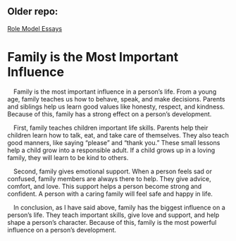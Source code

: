 
## Older repo:

[Role Model Essays](https://github.com/mr-Ucar/2023-2024/tree/main/Resources/2024%20-%202nd%20Term%20RESOURCES/2024%20Term%202024/Lectures/Writing-Reading/Role%20Model%20Essays)



# Family is the Most Important Influence  

&emsp;Family is the most important influence in a person’s life. From a young age, family teaches us how to behave, speak, and make decisions. Parents and siblings help us learn good values like honesty, respect, and kindness. Because of this, family has a strong effect on a person’s development.  

&emsp;First, family teaches children important life skills. Parents help their children learn how to talk, eat, and take care of themselves. They also teach good manners, like saying “please” and “thank you.” These small lessons help a child grow into a responsible adult. If a child grows up in a loving family, they will learn to be kind to others.  

&emsp;Second, family gives emotional support. When a person feels sad or confused, family members are always there to help. They give advice, comfort, and love. This support helps a person become strong and confident. A person with a caring family will feel safe and happy in life.  

&emsp;In conclusion, as I have said above, family has the biggest influence on a person’s life. They teach important skills, give love and support, and help shape a person’s character. Because of this, family is the most powerful influence on a person’s development.